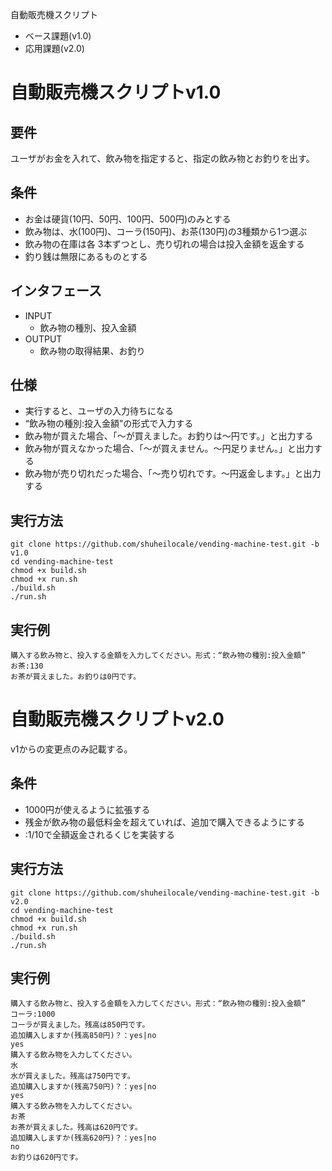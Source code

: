 自動販売機スクリプト

* ベース課題(v1.0)
* 応用課題(v2.0)

# 自動販売機スクリプトv1.0

## 要件

ユーザがお金を入れて、飲み物を指定すると、指定の飲み物とお釣りを出す。

## 条件
* お金は硬貨(10円、50円、100円、500円)のみとする
* 飲み物は、水(100円)、コーラ(150円)、お茶(130円)の3種類から1つ選ぶ 
* 飲み物の在庫は各 3本ずつとし、売り切れの場合は投入金額を返金する
* 釣り銭は無限にあるものとする

## インタフェース

* INPUT
  * 飲み物の種別、投入金額 
* OUTPUT
  * 飲み物の取得結果、お釣り

## 仕様

* 実行すると、ユーザの入力待ちになる
* “飲み物の種別:投入金額”の形式で入力する
* 飲み物が買えた場合、「〜が買えました。お釣りは〜円です。」と出力する
* 飲み物が買えなかった場合、「〜が買えません。〜円足りません。」と出力する
* 飲み物が売り切れだった場合、「〜売り切れです。〜円返金します。」と出力する

## 実行方法

```
git clone https://github.com/shuheilocale/vending-machine-test.git -b v1.0
cd vending-machine-test
chmod +x build.sh
chmod +x run.sh
./build.sh
./run.sh
```

## 実行例

```
購入する飲み物と、投入する金額を入力してください。形式：“飲み物の種別:投入金額”
お茶:130
お茶が買えました。お釣りは0円です。
```

# 自動販売機スクリプトv2.0

v1からの変更点のみ記載する。

## 条件

* 1000円が使えるように拡張する
* 残金が飲み物の最低料金を超えていれば、追加で購入できるようにする
* :1/10で全額返金されるくじを実装する

## 実行方法

```
git clone https://github.com/shuheilocale/vending-machine-test.git -b v2.0
cd vending-machine-test
chmod +x build.sh
chmod +x run.sh
./build.sh
./run.sh
```

## 実行例

```
購入する飲み物と、投入する金額を入力してください。形式：“飲み物の種別:投入金額”
コーラ:1000
コーラが買えました。残高は850円です。
追加購入しますか(残高850円)？：yes|no
yes
購入する飲み物を入力してください。
水
水が買えました。残高は750円です。
追加購入しますか(残高750円)？：yes|no
yes
購入する飲み物を入力してください。
お茶
お茶が買えました。残高は620円です。
追加購入しますか(残高620円)？：yes|no
no
お釣りは620円です。
```